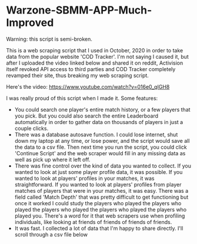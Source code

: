 # Warzone-SBMM-APP-Much-Improved
Warning: this script is semi-broken. 

This is a web scraping script that I used in October, 2020 in order to take data from the popular website 'COD Tracker'. I'm not saying I caused it, but after I uploaded the video linked below and shared it on reddit, Activision itself revoked API access to third parties and COD Tracker completely revamped their site, thus breaking my web scraping script. 

Here's the video:
https://www.youtube.com/watch?v=016e0_qIGH8

I was really proud of this script when I made it. Some features:
* You could search one player's entire match history, or a few players that you pick. But you could also search the entire Leaderboard automatically in order to gather data on thousands of players in just a couple clicks.
* There was a database autosave function. I could lose internet, shut down my laptop at any time, or lose power, and the script would save all the data to a csv file. Then next time you run the script, you could click 'Continue Script' and the web scraper would fill in any missing data as well as pick up where it left off. 
* There was fine control over the kind of data you wanted to collect. If you wanted to look at just some player profile data, it was possible. If you wanted to look at players' profiles in your matches, it was straightforward. If you wanted to look at players' profiles from player matches of players that were in your matches, it was easy. There was a field called 'Match Depth' that was pretty difficult to get functioning but once it worked I could study the players who played the players who played the players who played the players who played the players who played you. There's a word for it that web scrapers use when profiling individuals, like looking at friends of friends of friends of friends. 
* It was fast. I collected a lot of data that I'm happy to share directly. I'll scroll through a csv file below

